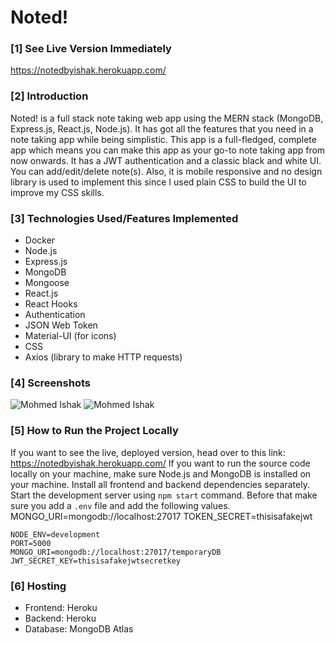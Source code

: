 # Noted!

### [1] See Live Version Immediately
https://notedbyishak.herokuapp.com/


### [2] Introduction
Noted! is a full stack note taking web app using the MERN stack (MongoDB, Express.js, React.js, Node.js). It has got all the features that you need in a note taking app while being simplistic. This app is a full-fledged, complete app which means you can make this app as your go-to note taking app from now onwards. It has a JWT authentication and a classic black and white UI. You can add/edit/delete note(s). Also, it is mobile responsive and no design library is used to implement this since I used plain CSS to build the UI to improve my CSS skills.

### [3] Technologies Used/Features Implemented
* Docker
* Node.js
* Express.js
* MongoDB
* Mongoose
* React.js
* React Hooks
* Authentication
* JSON Web Token
* Material-UI (for icons)
* CSS
* Axios (library to make HTTP requests)

### [4] Screenshots
![Mohmed Ishak](https://user-images.githubusercontent.com/52876913/136583349-ad687f9e-cbec-475f-a0c1-8b3845777275.png)
![Mohmed Ishak](https://user-images.githubusercontent.com/52876913/136583444-a43b4053-18b3-486d-9cd5-b67847825178.png)

### [5] How to Run the Project Locally
If you want to see the live, deployed version, head over to this link: https://notedbyishak.herokuapp.com/ If you want to run the source code locally on your machine, make sure Node.js and MongoDB is installed on your machine.  Install all frontend and backend dependencies separately. Start the development server using `npm start` command. Before that make sure you add a `.env` file and add the following values.
  MONGO_URI=mongodb://localhost:27017
  TOKEN_SECRET=thisisafakejwt
  
    NODE_ENV=development
    PORT=5000
    MONGO_URI=mongodb://localhost:27017/temporaryDB
    JWT_SECRET_KEY=thisisafakejwtsecretkey

### [6] Hosting
* Frontend: Heroku
* Backend: Heroku
* Database: MongoDB Atlas
